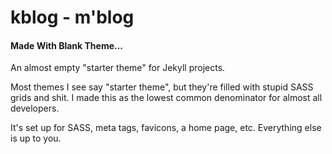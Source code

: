 # kblog - m'blog

#### Made With Blank Theme...
An almost empty "starter theme" for Jekyll projects.

Most themes I see say "starter theme", but they're filled with stupid SASS grids and shit. I made this as the lowest common denominator for almost all developers. 

It's set up for SASS, meta tags, favicons, a home page, etc. Everything else is up to you.
